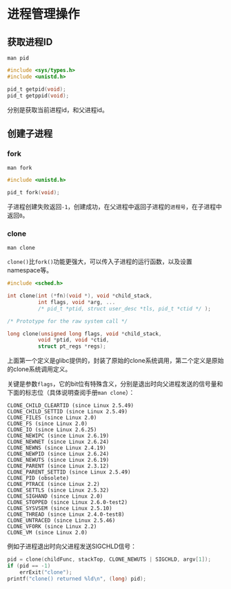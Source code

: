 <!-- toc -->
# 进程管理操作

## 获取进程ID

`man pid`

```c
#include <sys/types.h>
#include <unistd.h>

pid_t getpid(void);
pid_t getppid(void);
```

分别是获取当前进程id，和父进程id。

## 创建子进程

### fork

`man fork`

```c
#include <unistd.h>

pid_t fork(void);
```

子进程创建失败返回`-1`，创建成功，在父进程中返回子进程的`进程号`，在子进程中返回`0`。

### clone

`man clone`

`clone()`比`fork()`功能更强大，可以传入子进程的运行函数，以及设置namespace等。

```c
#include <sched.h>

int clone(int (*fn)(void *), void *child_stack,
          int flags, void *arg, ...
          /* pid_t *ptid, struct user_desc *tls, pid_t *ctid */ );

/* Prototype for the raw system call */

long clone(unsigned long flags, void *child_stack,
          void *ptid, void *ctid,
          struct pt_regs *regs);
```

上面第一个定义是glibc提供的，封装了原始的clone系统调用，第二个定义是原始的clone系统调用定义。

关键是参数`flags`，它的bit位有特殊含义，分别是退出时向父进程发送的信号量和下面的标志位（具体说明查阅手册`man clone`）：

```
CLONE_CHILD_CLEARTID (since Linux 2.5.49)
CLONE_CHILD_SETTID (since Linux 2.5.49)
CLONE_FILES (since Linux 2.0)
CLONE_FS (since Linux 2.0)
CLONE_IO (since Linux 2.6.25)
CLONE_NEWIPC (since Linux 2.6.19)
CLONE_NEWNET (since Linux 2.6.24)
CLONE_NEWNS (since Linux 2.4.19)
CLONE_NEWPID (since Linux 2.6.24)
CLONE_NEWUTS (since Linux 2.6.19)
CLONE_PARENT (since Linux 2.3.12)
CLONE_PARENT_SETTID (since Linux 2.5.49)
CLONE_PID (obsolete)
CLONE_PTRACE (since Linux 2.2)
CLONE_SETTLS (since Linux 2.5.32)
CLONE_SIGHAND (since Linux 2.0)
CLONE_STOPPED (since Linux 2.6.0-test2)
CLONE_SYSVSEM (since Linux 2.5.10)
CLONE_THREAD (since Linux 2.4.0-test8)
CLONE_UNTRACED (since Linux 2.5.46)
CLONE_VFORK (since Linux 2.2)
CLONE_VM (since Linux 2.0)
```

例如子进程退出时向父进程发送SIGCHLD信号：

```c
pid = clone(childFunc, stackTop, CLONE_NEWUTS | SIGCHLD, argv[1]);
if (pid == -1)
    errExit("clone");
printf("clone() returned %ld\n", (long) pid);
```



